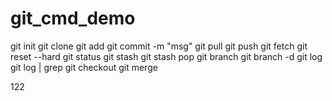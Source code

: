 # git_cmd_demo

git init
git clone
git add
git commit -m "msg"
git pull
git push
git fetch
git reset --hard
git status
git stash
git stash pop
git branch
git branch -d
git log
git log | grep
git checkout
git merge

122
